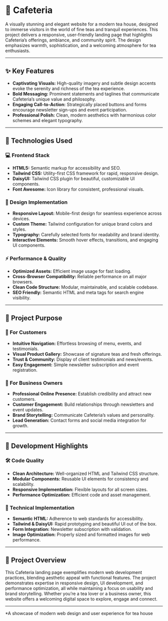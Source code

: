  # 🍵 Cafeteria

A visually stunning and elegant website for a modern tea house, designed to immerse visitors in the world of fine teas and tranquil experiences. This project delivers a responsive, user-friendly landing page that highlights Cafeteria’s offerings, ambiance, and community spirit. The design emphasizes warmth, sophistication, and a welcoming atmosphere for tea enthusiasts.

---

## ✨ Key Features

- **Captivating Visuals:** High-quality imagery and subtle design accents evoke the serenity and richness of the tea experience.
- **Bold Messaging:** Prominent statements and taglines that communicate Cafeteria’s unique value and philosophy.
- **Engaging Call-to-Action:** Strategically placed buttons and forms encourage newsletter sign-ups and event participation.
- **Professional Polish:** Clean, modern aesthetics with harmonious color schemes and elegant typography.

---

## 🚀 Technologies Used

### 💻 Frontend Stack
- **HTML5:** Semantic markup for accessibility and SEO.
- **Tailwind CSS:** Utility-first CSS framework for rapid, responsive design.
- **DaisyUI:** Tailwind CSS plugin for beautiful, customizable UI components.
- **Font Awesome:** Icon library for consistent, professional visuals.

### 🎨 Design Implementation
- **Responsive Layout:** Mobile-first design for seamless experience across devices.
- **Custom Theme:** Tailwind configuration for unique brand colors and styles.
- **Typography:** Carefully selected fonts for readability and brand identity.
- **Interactive Elements:** Smooth hover effects, transitions, and engaging UI components.

### ⚡ Performance & Quality
- **Optimized Assets:** Efficient image usage for fast loading.
- **Cross-Browser Compatibility:** Reliable performance on all major browsers.
- **Clean Code Structure:** Modular, maintainable, and scalable codebase.
- **SEO Friendly:** Semantic HTML and meta tags for search engine visibility.

---

## 🍵 Project Purpose

### 👥 For Customers
- **Intuitive Navigation:** Effortless browsing of menu, events, and testimonials.
- **Visual Product Gallery:** Showcase of signature teas and fresh offerings.
- **Trust & Community:** Display of client testimonials and news/events.
- **Easy Engagement:** Simple newsletter subscription and event registration.

### 🏪 For Business Owners
- **Professional Online Presence:** Establish credibility and attract new customers.
- **Customer Engagement:** Build relationships through newsletters and event updates.
- **Brand Storytelling:** Communicate Cafeteria’s values and personality.
- **Lead Generation:** Contact forms and social media integration for growth.

---

## 🎪 Development Highlights

### 🛠️ Code Quality
- **Clean Architecture:** Well-organized HTML and Tailwind CSS structure.
- **Modular Components:** Reusable UI elements for consistency and scalability.
- **Responsive Implementation:** Flexible layouts for all screen sizes.
- **Performance Optimization:** Efficient code and asset management.

### 🔧 Technical Implementation
- **Semantic HTML:** Adherence to web standards for accessibility.
- **Tailwind & DaisyUI:** Rapid prototyping and beautiful UI out of the box.
- **Form Integration:** Newsletter subscription with validation.
- **Image Optimization:** Properly sized and formatted images for web performance.

---

## 🌟 Project Overview

This Cafeteria landing page exemplifies modern web development practices, blending aesthetic appeal with functional features. The project demonstrates expertise in responsive design, UI development, and performance optimization, all while maintaining a focus on usability and brand storytelling. Whether you’re a tea lover or a business owner, this website offers a welcoming digital space to explore, engage and connect.

---

*A showcase of modern web design and user experience for tea house